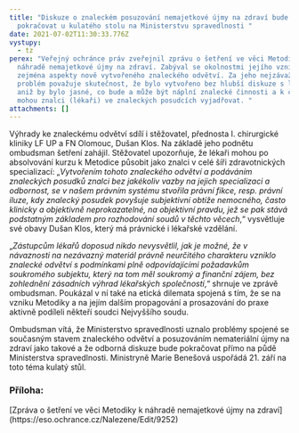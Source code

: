 ```yaml
---
title: "Diskuze o znaleckém posuzování nemajetkové újmy na zdraví bude
  pokračovat u kulatého stolu na Ministerstvu spravedlnosti "
date: 2021-07-02T11:30:33.776Z
vystupy:
  - tz
perex: "Veřejný ochránce práv zveřejnil zprávu o šetření ve věci Metodiky k
  náhradě nemajetkové újmy na zdraví. Zabýval se okolnostmi jejího vzniku a
  zejména aspekty nově vytvořeného znaleckého odvětví. Za jeho nejzávažnější
  problém považuje skutečnost, že bylo vytvořeno bez hlubší diskuze s lékaři a
  aniž by bylo jasné, co bude a může být náplní znalecké činnosti a k čemu se
  mohou znalci (lékaři) ve znaleckých posudcích vyjadřovat. "
attachments: []
---
```

<p>Výhrady ke znaleckému odvětví sdílí i stěžovatel, přednosta I. chirurgické kliniky LF UP a FN Olomouc, Dušan Klos. Na základě jeho podnětu ombudsman šetření zahájil. Stěžovatel upozorňuje, že lékaři mohou po absolvování kurzu k Metodice působit jako znalci v celé šíři zdravotnických specializací: „<em>Vytvořením tohoto znaleckého odvětví a podáváním znaleckých posudků znalci bez jakékoliv vazby na jejich specializaci a odbornost, se v našem právním systému stvořila právní fikce, resp. právní iluze, kdy znalecký posudek povyšuje subjektivní obtíže nemocného, často klinicky a objektivně neprokazatelné, na objektivní pravdu, jež se pak stává podstatným základem pro rozhodování soudů v těchto věcech</em>,“ vysvětluje své obavy Dušan Klos, který má právnické i lékařské vzdělání.</p>
<p>„<em>Zástupcům lékařů doposud nikdo nevysvětlil, jak je možné, že v návaznosti na nezávazný materiál právně neurčitého charakteru vzniklo znalecké odvětví s podmínkami plně odpovídajícími požadavkům soukromého subjektu, který na tom měl soukromý a finanční zájem, bez zohlednění zásadních výhrad lékařských společností</em>,“ shrnuje ve zprávě ombudsman. Poukázal v ní také na etická dilemata spojená s tím, že se na vzniku Metodiky a na jejím dalším propagování a prosazování do praxe aktivně podíleli někteří soudci Nejvyššího soudu.</p>
<p>Ombudsman vítá, že Ministerstvo spravedlnosti uznalo problémy spojené se současným stavem znaleckého odvětví a posuzováním nemateriální újmy na zdraví jako takové a že odborná diskuze bude pokračovat přímo na půdě Ministerstva spravedlnosti. Ministryně Marie Benešová uspořádá 21. září na toto téma kulatý stůl.</p>
<h3 data-tomark-pass="">Příloha:
</h3>[Zpráva o šetření ve věci Metodiky k náhradě nemajetkové újmy na zdraví](https://eso.ochrance.cz/Nalezene/Edit/9252)
